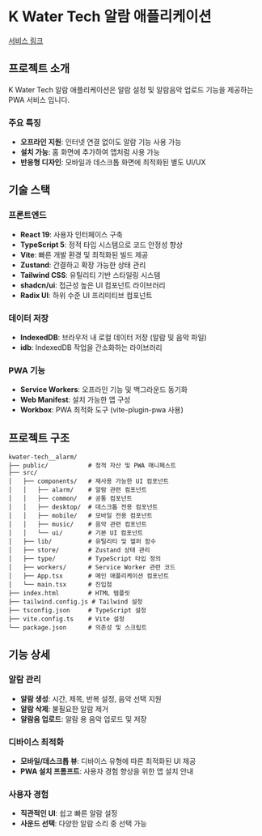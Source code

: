 # K Water Tech 알람 애플리케이션

[서비스 링크](https://kwater-tech-alarm.netlify.app/)

## 프로젝트 소개

K Water Tech 알람 애플리케이션은 알람 설정 및 알람음악 업로드 기능을 제공하는 PWA 서비스 입니다.

### 주요 특징

- **오프라인 지원**: 인터넷 연결 없이도 알람 기능 사용 가능
- **설치 가능**: 홈 화면에 추가하여 앱처럼 사용 가능
- **반응형 디자인**: 모바일과 데스크톱 화면에 최적화된 별도 UI/UX

## 기술 스택

### 프론트엔드

- **React 19**: 사용자 인터페이스 구축
- **TypeScript 5**: 정적 타입 시스템으로 코드 안정성 향상
- **Vite**: 빠른 개발 환경 및 최적화된 빌드 제공
- **Zustand**: 간결하고 확장 가능한 상태 관리
- **Tailwind CSS**: 유틸리티 기반 스타일링 시스템
- **shadcn/ui**: 접근성 높은 UI 컴포넌트 라이브러리
- **Radix UI**: 하위 수준 UI 프리미티브 컴포넌트

### 데이터 저장

- **IndexedDB**: 브라우저 내 로컬 데이터 저장 (알람 및 음악 파일)
- **idb**: IndexedDB 작업을 간소화하는 라이브러리

### PWA 기능

- **Service Workers**: 오프라인 기능 및 백그라운드 동기화
- **Web Manifest**: 설치 가능한 앱 구성
- **Workbox**: PWA 최적화 도구 (vite-plugin-pwa 사용)

## 프로젝트 구조

```
kwater-tech__alarm/
├── public/           # 정적 자산 및 PWA 매니페스트
├── src/
│   ├── components/   # 재사용 가능한 UI 컴포넌트
│   │   ├── alarm/    # 알람 관련 컴포넌트
│   │   ├── common/   # 공통 컴포넌트
│   │   ├── desktop/  # 데스크톱 전용 컴포넌트
│   │   ├── mobile/   # 모바일 전용 컴포넌트
│   │   ├── music/    # 음악 관련 컴포넌트
│   │   └── ui/       # 기본 UI 컴포넌트
│   ├── lib/          # 유틸리티 및 헬퍼 함수
│   ├── store/        # Zustand 상태 관리
│   ├── type/         # TypeScript 타입 정의
│   ├── workers/      # Service Worker 관련 코드
│   ├── App.tsx       # 메인 애플리케이션 컴포넌트
│   └── main.tsx      # 진입점
├── index.html        # HTML 템플릿
├── tailwind.config.js # Tailwind 설정
├── tsconfig.json     # TypeScript 설정
├── vite.config.ts    # Vite 설정
└── package.json      # 의존성 및 스크립트
```

## 기능 상세

### 알람 관리

- **알람 생성**: 시간, 제목, 반복 설정, 음악 선택 지원
- **알람 삭제**: 불필요한 알람 제거
- **알람음 업로드**: 알람 용 음악 업로드 및 저장

### 디바이스 최적화

- **모바일/데스크톱 뷰**: 디바이스 유형에 따른 최적화된 UI 제공
- **PWA 설치 프롬프트**: 사용자 경험 향상을 위한 앱 설치 안내

### 사용자 경험

- **직관적인 UI**: 쉽고 빠른 알람 설정
- **사운드 선택**: 다양한 알람 소리 중 선택 가능
